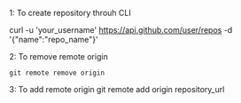 1: To create repository throuh CLI

   curl -u 'your_username' https://api.github.com/user/repos -d '{"name":"repo_name"}'

2: To remove remote origin

    git remote remove origin

3: To add remote origin
    git remote add origin repository_url
